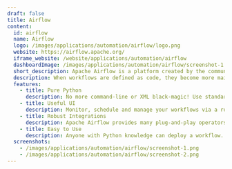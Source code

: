 ```yaml
---
draft: false
title: Airflow
content:
  id: airflow
  name: Airflow
  logo: /images/applications/automation/airflow/logo.png
  website: https://airflow.apache.org/
  iframe_website: /website/applications/automation/airflow
  dashboardImage: /images/applications/automation/airflow/screenshot-1.png
  short_description: Apache Airflow is a platform created by the community to programmatically author, schedule and monitor workflows.
  description: When workflows are defined as code, they become more maintainable, versionable, testable, and collaborative. Use Apache Airflow to author workflows as directed acyclic graphs (DAGs) of tasks. The Apache Airflow scheduler executes your tasks on an array of workers while following the specified dependencies. Rich command line utilities make performing complex surgeries on DAGs a snap. The rich user interface makes it easy to visualize pipelines running in production, monitor progress, and troubleshoot issues when needed.
  features:
    - title: Pure Python
      description: No more command-line or XML black-magic! Use standard Python features to create your workflows, including date time formats for scheduling and loops to dynamically generate tasks. This allows you to maintain full flexibility when building your workflows.
    - title: Useful UI
      description: Monitor, schedule and manage your workflows via a robust and modern web application. No need to learn old, cron-like interfaces. You always have full insight into the status and logs of completed and ongoing tasks.
    - title: Robust Integrations
      description: Apache Airflow provides many plug-and-play operators that are ready to execute your tasks on Google Cloud Platform, Amazon Web Services, Microsoft Azure and many other third-party services. This makes Apache Airflow easy to apply to current infrastructure and extend to next-gen technologies.
    - title: Easy to Use
      description: Anyone with Python knowledge can deploy a workflow. Apache Airflow does not limit the scope of your pipelines; you can use it to build ML models, transfer data, manage your infrastructure, and more.
  screenshots:
    - /images/applications/automation/airflow/screenshot-1.png
    - /images/applications/automation/airflow/screenshot-2.png
---
```

